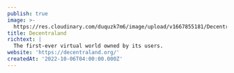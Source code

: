 ```yaml
---
publish: true
image: >-
  https://res.cloudinary.com/duquzk7m6/image/upload/v1667855181/Decentraland_logo_djisil.jpg
title: Decentraland
richtext: |
  The first-ever virtual world owned by its users.
website: 'https://decentraland.org/'
createdAt: '2022-10-06T04:00:00.000Z'
---
```


